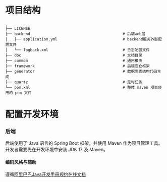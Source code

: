 # 项目结构

```
.
├── LICENSE
├── backend                                         # 后端web层
│   ├── application.yml                             # backend服务外部配置文件
│   └── logback.xml                                 # 日志配置文件
├── doc                                             # 文档目录
├── common                                          # 通用模块
├── framework                                       # 后端底仓框架
├── generator                                       # 数据库表结构代码生成
├── quartz                                          # 定时任务
└── pom.xml                                         # 整体 maven 项目使用的 pom 文件
```

# 配置开发环境

### 后端

后端使用了 Java 语言的 Spring Boot 框架，并使用 Maven 作为项目管理工具。开发者需要先在开发环境中安装 JDK 17 及 Maven。

#### 编码风格与辅助
遵循[阿里巴巴Java开发手册规约在线文档](https://kangroo.gitee.io/ajcg/#/)
